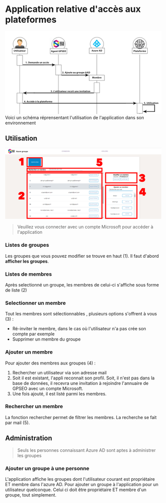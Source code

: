 # Application relative d'accès aux plateformes

![Fonctionnement](./public/fonctionnement.png)
Voici un schéma réprensentant l'utilisation de l'application dans son environnement

## Utilisation
![Groupes](./public/groupes.png)
> Veuillez vous connecter avec un compte Microsoft pour accéder à l'application

### Listes de groupes
Les groupes que vous pouvez modifier se trouve en haut (1). Il faut d'abord **afficher les groupes**.

### Listes de membres
Après selectionné un groupe, les membres de celui-ci s'affiche sous forme de liste (2)

### Selectionner un membre
Tout les membres sont sélectionnables , plusieurs options s'offrent à vous (3) : 
- Ré-inviter le membre, dans le cas où l'utilisateur n'a pas crée son compte par exemple
- Supprimer un membre du groupe

### Ajouter un membre
Pour ajouter des membres aux groupes (4) :  
1. Rechercher un utilisateur via son adresse mail 
2. Soit il est existant, l'appli reconnait son profil. Soit, il n'est pas dans la base de données, il recevra une invitation à rejoindre l'annuaire de GPSEO avec un compte Microsoft.
3. Une fois ajouté, il est listé parmi les membres.

### Rechercher un membre
La fonction rechercher permet de filtrer les membres. La recherche se fait par mail (5).



## Administration
> Seuls les personnes connaissant Azure AD sont aptes à administrer les groupes

### Ajouter un groupe à une personne
L'application affiche les groupes dont l'utilisateur courant est propriétaire ET membre dans l'azure AD. Pour ajouter un groupe à l'application pour un utilisateur quelconque. Celui ci doit être propriétaire ET membre d'un groupe, tout simplement.
